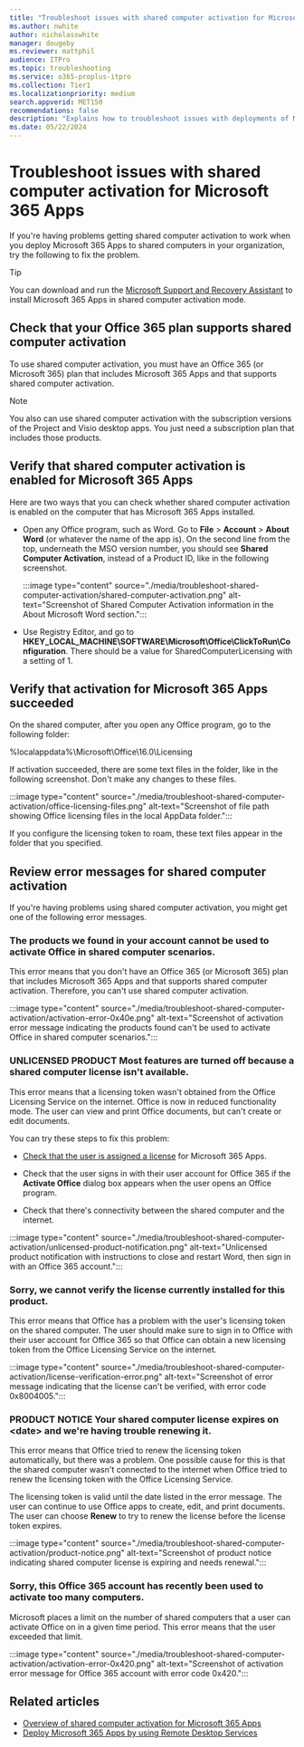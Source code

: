 ```yaml
---
title: "Troubleshoot issues with shared computer activation for Microsoft 365 Apps"
ms.author: nwhite
author: nicholasswhite
manager: dougeby
ms.reviewer: mattphil
audience: ITPro
ms.topic: troubleshooting
ms.service: o365-proplus-itpro
ms.collection: Tier1
ms.localizationpriority: medium
search.appverid: MET150
recommendations: false
description: "Explains how to troubleshoot issues with deployments of Microsoft 365 Apps that are configured to use shared computer activation."
ms.date: 05/22/2024
---
```


# Troubleshoot issues with shared computer activation for Microsoft 365 Apps

If you're having problems getting shared computer activation to work when you deploy Microsoft 365 Apps to shared computers in your organization, try the following to fix the problem.

> [!TIP]
> You can download and run the [Microsoft Support and Recovery Assistant](https://aka.ms/SaRA_TshootOfficeSCA_Docs) to install Microsoft 365 Apps in shared computer activation mode.

<a name="Plan"> </a>
  
## Check that your Office 365 plan supports shared computer activation


To use shared computer activation, you must have an Office 365 (or Microsoft 365) plan that includes Microsoft 365 Apps and that supports shared computer activation.
  
> [!NOTE]
> You also can use shared computer activation with the subscription versions of the Project and Visio desktop apps. You just need a subscription plan that includes those products. 

<a name="Enabled"> </a>
  
## Verify that shared computer activation is enabled for Microsoft 365 Apps

Here are two ways that you can check whether shared computer activation is enabled on the computer that has Microsoft 365 Apps installed.
  
- Open any Office program, such as Word. Go to **File** > **Account** > **About Word** (or whatever the name of the app is). On the second line from the top, underneath the MSO version number, you should see **Shared Computer Activation**, instead of a Product ID, like in the following screenshot.
    
     :::image type="content" source="./media/troubleshoot-shared-computer-activation/shared-computer-activation.png" alt-text="Screenshot of Shared Computer Activation information in the About Microsoft Word section.":::
  
- Use Registry Editor, and go to **HKEY_LOCAL_MACHINE\\SOFTWARE\\Microsoft\\Office\\ClickToRun\\Configuration**. There should be a value for SharedComputerLicensing with a setting of 1.
    
<a name="Succeeded"> </a>

## Verify that activation for Microsoft 365 Apps succeeded

On the shared computer, after you open any Office program, go to the following folder:
  
  %localappdata%\Microsoft\Office\16.0\Licensing
  
If activation succeeded, there are some text files in the folder, like in the following screenshot. Don't make any changes to these files.
  
:::image type="content" source="./media/troubleshoot-shared-computer-activation/office-licensing-files.png" alt-text="Screenshot of file path showing Office licensing files in the local AppData folder.":::
  
If you configure the licensing token to roam, these text files appear in the folder that you specified.
  
<a name="Errors"> </a>

## Review error messages for shared computer activation

If you're having problems using shared computer activation, you might get one of the following error messages.

<a name="Products"> </a>
  
### The products we found in your account cannot be used to activate Office in shared computer scenarios.


This error means that you don't have an Office 365 (or Microsoft 365) plan that includes Microsoft 365 Apps and that supports shared computer activation. Therefore, you can't use shared computer activation.
  
:::image type="content" source="./media/troubleshoot-shared-computer-activation/activation-error-0x40e.png" alt-text="Screenshot of activation error message indicating the products found can't be used to activate Office in shared computer scenarios.":::
  
<a name="Unlicensed"> </a>

### UNLICENSED PRODUCT Most features are turned off because a shared computer license isn't available.

This error means that a licensing token wasn't obtained from the Office Licensing Service on the internet. Office is now in reduced functionality mode. The user can view and print Office documents, but can't create or edit documents.
  
You can try these steps to fix this problem:
  
- [Check that the user is assigned a license](/microsoft-365/admin/manage/assign-licenses-to-users) for Microsoft 365 Apps.
    
- Check that the user signs in with their user account for Office 365 if the **Activate Office** dialog box appears when the user opens an Office program.
    
- Check that there's connectivity between the shared computer and the internet.
    
:::image type="content" source="./media/troubleshoot-shared-computer-activation/unlicensed-product-notification.png" alt-text="Unlicensed product notification with instructions to close and restart Word, then sign in with an Office 365 account.":::
  
<a name="Verify"> </a>

### Sorry, we cannot verify the license currently installed for this product.

This error means that Office has a problem with the user's licensing token on the shared computer. The user should make sure to sign in to Office with their user account for Office 365 so that Office can obtain a new licensing token from the Office Licensing Service on the internet.
  
:::image type="content" source="./media/troubleshoot-shared-computer-activation/license-verification-error.png" alt-text="Screenshot of error message indicating that the license can't be verified, with error code 0x8004005.":::
  
<a name="Expires"> </a>

### PRODUCT NOTICE Your shared computer license expires on \<date\> and we're having trouble renewing it.

This error means that Office tried to renew the licensing token automatically, but there was a problem. One possible cause for this is that the shared computer wasn't connected to the internet when Office tried to renew the licensing token with the Office Licensing Service.
  
The licensing token is valid until the date listed in the error message. The user can continue to use Office apps to create, edit, and print documents. The user can choose **Renew** to try to renew the license before the license token expires.
  
:::image type="content" source="./media/troubleshoot-shared-computer-activation/product-notice.png" alt-text="Screenshot of product notice indicating shared computer license is expiring and needs renewal.":::
  
<a name="Used"> </a>

### Sorry, this Office 365 account has recently been used to activate too many computers.

Microsoft places a limit on the number of shared computers that a user can activate Office on in a given time period. This error means that the user exceeded that limit.
  
:::image type="content" source="./media/troubleshoot-shared-computer-activation/activation-error-0x420.png" alt-text="Screenshot of activation error message for Office 365 account with error code 0x420.":::

  
## Related articles

- [Overview of shared computer activation for Microsoft 365 Apps](overview-shared-computer-activation.md)
- [Deploy Microsoft 365 Apps by using Remote Desktop Services](deploy-microsoft-365-apps-remote-desktop-services.md)
